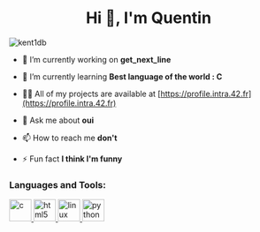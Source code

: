 <h1 align="center">Hi 👋, I'm Quentin</h1>
<p align="left"> <img src="https://komarev.com/ghpvc/?username=kent1db&label=Profile%20views&color=0e75b6&style=flat" alt="kent1db" /> </p>

- 🔭 I’m currently working on **get_next_line**

- 🌱 I’m currently learning **Best language of the world : C**

- 👨‍💻 All of my projects are available at [https://profile.intra.42.fr](https://profile.intra.42.fr)

- 💬 Ask me about **oui**

- 📫 How to reach me **don't**

- ⚡ Fun fact **I think I'm funny**


<h3 align="left">Languages and Tools:</h3>
<p align="left"> <a href="https://www.cprogramming.com/" target="_blank"> <img src="https://devicons.github.io/devicon/devicon.git/icons/c/c-original.svg" alt="c" width="40" height="40"/> </a> <a href="https://www.w3.org/html/" target="_blank"> <img src="https://devicons.github.io/devicon/devicon.git/icons/html5/html5-original-wordmark.svg" alt="html5" width="40" height="40"/> </a> <a href="https://www.linux.org/" target="_blank"> <img src="https://devicons.github.io/devicon/devicon.git/icons/linux/linux-original.svg" alt="linux" width="40" height="40"/> </a> <a href="https://www.python.org" target="_blank"> <img src="https://devicons.github.io/devicon/devicon.git/icons/python/python-original.svg" alt="python" width="40" height="40"/> </a> </p>
